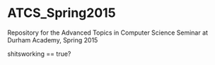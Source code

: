 ATCS_Spring2015
===============
Repository for the Advanced Topics in Computer Science Seminar at Durham Academy, Spring 2015


shitsworking == true?